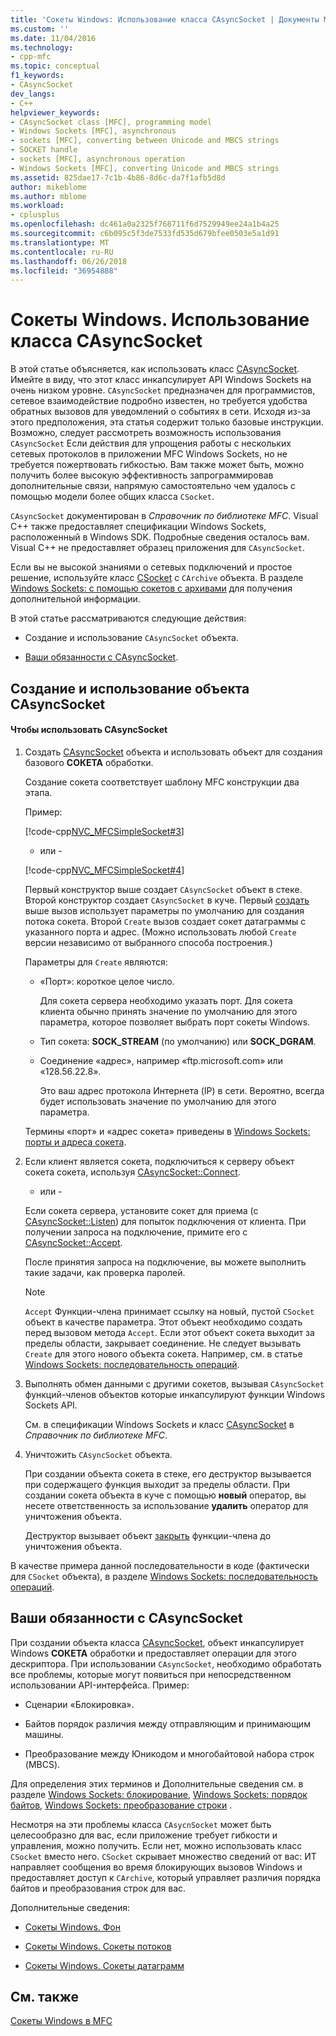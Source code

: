 ```yaml
---
title: 'Сокеты Windows: Использование класса CAsyncSocket | Документы Microsoft'
ms.custom: ''
ms.date: 11/04/2016
ms.technology:
- cpp-mfc
ms.topic: conceptual
f1_keywords:
- CAsyncSocket
dev_langs:
- C++
helpviewer_keywords:
- CAsyncSocket class [MFC], programming model
- Windows Sockets [MFC], asynchronous
- sockets [MFC], converting between Unicode and MBCS strings
- SOCKET handle
- sockets [MFC], asynchronous operation
- Windows Sockets [MFC], converting Unicode and MBCS strings
ms.assetid: 825dae17-7c1b-4b86-8d6c-da7f1afb5d8d
author: mikeblome
ms.author: mblome
ms.workload:
- cplusplus
ms.openlocfilehash: dc461a0a2325f768711f6d7529949ee24a1b4a25
ms.sourcegitcommit: c6b095c5f3de7533fd535d679bfee0503e5a1d91
ms.translationtype: MT
ms.contentlocale: ru-RU
ms.lasthandoff: 06/26/2018
ms.locfileid: "36954888"
---
```

# <a name="windows-sockets-using-class-casyncsocket"></a>Сокеты Windows. Использование класса CAsyncSocket
В этой статье объясняется, как использовать класс [CAsyncSocket](../mfc/reference/casyncsocket-class.md). Имейте в виду, что этот класс инкапсулирует API Windows Sockets на очень низком уровне. `CAsyncSocket` предназначен для программистов, сетевое взаимодействие подробно известен, но требуется удобства обратных вызовов для уведомлений о событиях в сети. Исходя из-за этого предположения, эта статья содержит только базовые инструкции. Возможно, следует рассмотреть возможность использования `CAsyncSocket` Если действия для упрощения работы с нескольких сетевых протоколов в приложении MFC Windows Sockets, но не требуется пожертвовать гибкостью. Вам также может быть, можно получить более высокую эффективность запрограммировав дополнительные связи, напрямую самостоятельно чем удалось с помощью модели более общих класса `CSocket`.  
  
 `CAsyncSocket` документирован в *Справочник по библиотеке MFC*. Visual C++ также предоставляет спецификации Windows Sockets, расположенный в Windows SDK. Подробные сведения осталось вам. Visual C++ не предоставляет образец приложения для `CAsyncSocket`.  
  
 Если вы не высокой знаниями о сетевых подключений и простое решение, используйте класс [CSocket](../mfc/reference/csocket-class.md) с `CArchive` объекта. В разделе [Windows Sockets: с помощью сокетов с архивами](../mfc/windows-sockets-using-sockets-with-archives.md) для получения дополнительной информации.  
  
 В этой статье рассматриваются следующие действия:  
  
-   Создание и использование `CAsyncSocket` объекта.  
  
-   [Ваши обязанности с CAsyncSocket](#_core_your_responsibilities_with_casyncsocket).  
  
##  <a name="_core_creating_and_using_a_casyncsocket_object"></a> Создание и использование объекта CAsyncSocket  
  
#### <a name="to-use-casyncsocket"></a>Чтобы использовать CAsyncSocket  
  
1.  Создать [CAsyncSocket](../mfc/reference/casyncsocket-class.md) объекта и использовать объект для создания базового **СОКЕТА** обработки.  
  
     Создание сокета соответствует шаблону MFC конструкции два этапа.  
  
     Пример:  
  
     [!code-cpp[NVC_MFCSimpleSocket#3](../mfc/codesnippet/cpp/windows-sockets-using-class-casyncsocket_1.cpp)]  
  
     - или -  
  
     [!code-cpp[NVC_MFCSimpleSocket#4](../mfc/codesnippet/cpp/windows-sockets-using-class-casyncsocket_2.cpp)]  
  
     Первый конструктор выше создает `CAsyncSocket` объект в стеке. Второй конструктор создает `CAsyncSocket` в куче. Первый [создать](../mfc/reference/casyncsocket-class.md#create) выше вызов использует параметры по умолчанию для создания потока сокета. Второй `Create` вызов создает сокет датаграммы с указанного порта и адрес. (Можно использовать любой `Create` версии независимо от выбранного способа построения.)  
  
     Параметры для `Create` являются:  
  
    -   «Порт»: короткое целое число.  
  
         Для сокета сервера необходимо указать порт. Для сокета клиента обычно принять значение по умолчанию для этого параметра, которое позволяет выбрать порт сокеты Windows.  
  
    -   Тип сокета: **SOCK_STREAM** (по умолчанию) или **SOCK_DGRAM**.  
  
    -   Соединение «адрес», например «ftp.microsoft.com» или «128.56.22.8».  
  
         Это ваш адрес протокола Интернета (IP) в сети. Вероятно, всегда будет использовать значение по умолчанию для этого параметра.  
  
     Термины «порт» и «адрес сокета» приведены в [Windows Sockets: порты и адреса сокета](../mfc/windows-sockets-ports-and-socket-addresses.md).  
  
2.  Если клиент является сокета, подключиться к серверу объект сокета сокета, используя [CAsyncSocket::Connect](../mfc/reference/casyncsocket-class.md#connect).  
  
     - или -  
  
     Если сокета сервера, установите сокет для приема (с [CAsyncSocket::Listen](../mfc/reference/casyncsocket-class.md#listen)) для попыток подключения от клиента. При получении запроса на подключение, примите его с [CAsyncSocket::Accept](../mfc/reference/casyncsocket-class.md#accept).  
  
     После принятия запроса на подключение, вы можете выполнить такие задачи, как проверка паролей.  
  
    > [!NOTE]
    >  `Accept` Функции-члена принимает ссылку на новый, пустой `CSocket` объект в качестве параметра. Этот объект необходимо создать перед вызовом метода `Accept`. Если этот объект сокета выходит за пределы области, закрывает соединение. Не следует вызывать `Create` для этого нового объекта сокета. Например, см. в статье [Windows Sockets: последовательность операций](../mfc/windows-sockets-sequence-of-operations.md).  
  
3.  Выполнять обмен данными с другими сокетов, вызывая `CAsyncSocket` функций-членов объектов которые инкапсулируют функции Windows Sockets API.  
  
     См. в спецификации Windows Sockets и класс [CAsyncSocket](../mfc/reference/casyncsocket-class.md) в *Справочник по библиотеке MFC*.  
  
4.  Уничтожить `CAsyncSocket` объекта.  
  
     При создании объекта сокета в стеке, его деструктор вызывается при содержащего функция выходит за пределы области. При создании сокета объекта в куче с помощью **новый** оператор, вы несете ответственность за использование **удалить** оператор для уничтожения объекта.  
  
     Деструктор вызывает объект [закрыть](../mfc/reference/casyncsocket-class.md#close) функции-члена до уничтожения объекта.  
  
 В качестве примера данной последовательности в коде (фактически для `CSocket` объекта), в разделе [Windows Sockets: последовательность операций](../mfc/windows-sockets-sequence-of-operations.md).  
  
##  <a name="_core_your_responsibilities_with_casyncsocket"></a> Ваши обязанности с CAsyncSocket  
 При создании объекта класса [CAsyncSocket](../mfc/reference/casyncsocket-class.md), объект инкапсулирует Windows **СОКЕТА** обработки и предоставляет операции для этого дескриптора. При использовании `CAsyncSocket`, необходимо обработать все проблемы, которые могут появиться при непосредственном использовании API-интерфейса. Пример:  
  
-   Сценарии «Блокировка».  
  
-   Байтов порядок различия между отправляющим и принимающим машины.  
  
-   Преобразование между Юникодом и многобайтовой набора строк (MBCS).  
  
 Для определения этих терминов и Дополнительные сведения см. в разделе [Windows Sockets: блокирование](../mfc/windows-sockets-blocking.md), [Windows Sockets: порядок байтов](../mfc/windows-sockets-byte-ordering.md), [Windows Sockets: преобразование строки](../mfc/windows-sockets-converting-strings.md) .  
  
 Несмотря на эти проблемы класса `CAsycnSocket` может быть целесообразно для вас, если приложение требует гибкости и управления, можно получить. Если нет, можно использовать класс `CSocket` вместо него. `CSocket` скрывает множество сведений от вас: ИТ направляет сообщения во время блокирующих вызовов Windows и предоставляет доступ к `CArchive`, который управляет различия порядка байтов и преобразования строк для вас.  
  
 Дополнительные сведения:  
  
-   [Сокеты Windows. Фон](../mfc/windows-sockets-background.md)  
  
-   [Сокеты Windows. Сокеты потоков](../mfc/windows-sockets-stream-sockets.md)  
  
-   [Сокеты Windows. Сокеты датаграмм](../mfc/windows-sockets-datagram-sockets.md)  
  
## <a name="see-also"></a>См. также  
 [Сокеты Windows в MFC](../mfc/windows-sockets-in-mfc.md)

